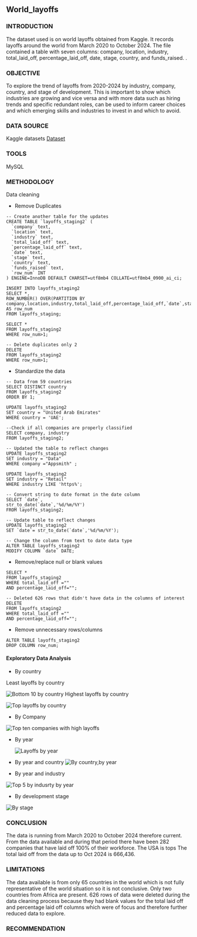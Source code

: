 ## World_layoffs
### INTRODUCTION

The dataset used is on world layoffs obtained from Kaggle. It records layoffs around the world from March 2020 to October 2024. The file contained a table with seven columns: company, location, industry, total_laid_off, percentage_laid_off, date, stage, country, and funds_raised.
.

### OBJECTIVE

To explore the trend of layoffs from 2020-2024 by industry, company, country, and stage of development.
This is important to show which industries are growing and vice versa and with more data such as hiring trends and specific redundant roles, can be used to inform career choices and which emerging skills and industries to invest in and which to avoid.

### DATA SOURCE

Kaggle datasets  [Dataset](https://www.kaggle.com/datasets/swaptr/layoffs-2022)

### TOOLS

MySQL

### METHODOLOGY

Data cleaning

- Remove Duplicates
```
-- Create another table for the updates
CREATE TABLE `layoffs_staging2` (
  `company` text,
  `location` text,
  `industry` text,
  `total_laid_off` text,
  `percentage_laid_off` text,
  `date` text,
  `stage` text,
  `country` text,
  `funds_raised` text,
  `row_num` INT
) ENGINE=InnoDB DEFAULT CHARSET=utf8mb4 COLLATE=utf8mb4_0900_ai_ci;
```
```
INSERT INTO layoffs_staging2
SELECT *,
ROW_NUMBER() OVER(PARTITION BY company,location,industry,total_laid_off,percentage_laid_off,`date`,stage,country,funds_raised) AS row_num
FROM layoffs_staging;

SELECT * 
FROM layoffs_staging2
WHERE row_num>1;

-- Delete duplicates only 2
DELETE 
FROM layoffs_staging2
WHERE row_num>1;
```
- Standardize the data
```
-- Data from 59 countries
SELECT DISTINCT country
FROM layoffs_staging2
ORDER BY 1;

UPDATE layoffs_staging2
SET country = "United Arab Emirates"
WHERE country = 'UAE';

--Check if all companies are properly classified
SELECT company, industry
FROM layoffs_staging2;

-- Updated the table to reflect changes
UPDATE layoffs_staging2
SET industry = "Data"
WHERE company ="Appsmith" ;

UPDATE layoffs_staging2
SET industry = "Retail"
WHERE industry LIKE 'https%';

-- Convert string to date format in the date column
SELECT `date`,
str_to_date(`date`,'%d/%m/%Y')
FROM layoffs_staging2;

-- Update table to reflect changes
UPDATE layoffs_staging2
SET `date`= str_to_date(`date`,'%d/%m/%Y');

-- Change the column from text to date data type
ALTER TABLE layoffs_staging2
MODIFY COLUMN `date` DATE;

```
- Remove/replace null or blank values
```--626 blank rows
SELECT * 
FROM layoffs_staging2
WHERE total_laid_off =""
AND percentage_laid_off="";

-- Deleted 626 rows that didn't have data in the columns of interest
DELETE
FROM layoffs_staging2
WHERE total_laid_off =""
AND percentage_laid_off="";
````
- Remove unnecessary rows/columns
```
ALTER TABLE layoffs_staging2
DROP COLUMN row_num;
```
#### Exploratory Data Analysis
- By country

Least layoffs by country

![Bottom 10 by country](https://github.com/user-attachments/assets/5223b6c2-33fc-426f-a566-407879efa581)
Highest layoffs by country

![Top layoffs by country](https://github.com/user-attachments/assets/e33fdf71-24ef-4c91-86a5-b7a4cea35792)

- By Company

![Top ten companies with high layoffs](https://github.com/user-attachments/assets/c6560b60-b86f-4702-b493-cad45dca3fec)

- By year

  ![Layoffs by year](https://github.com/user-attachments/assets/ab2be937-178c-4a42-b2a7-61a0ccd432fc)

- By year and country
![By country,by year](https://github.com/user-attachments/assets/6b0c0bcf-fc8b-458c-a19a-f6320cfb3c27)

- By year and industry

![Top 5 by indusrty by year ](https://github.com/user-attachments/assets/91624252-dd45-4a2d-be3e-3af408709c65)

- By development stage

 ![By stage](https://github.com/user-attachments/assets/cee7c199-ab57-4edc-810d-1a4dbf349050)

### CONCLUSION

The data is running from March 2020 to October 2024 therefore current.
From the data available and during that period there have been 282 companies that have laid off 100% of their workforce.
The USA is tops
The total laid off from the data up to Oct 2024 is 666,436.

### LIMITATIONS
The data available is from only 65 countries in the world which is not fully representative of the world situation so it is not conclusive. Only two countries from Africa are present.
626 rows of data were deleted during the data cleaning process because they had blank values for the total laid off and percentage laid off columns which were of focus and therefore further reduced data to explore.

### RECOMMENDATION
